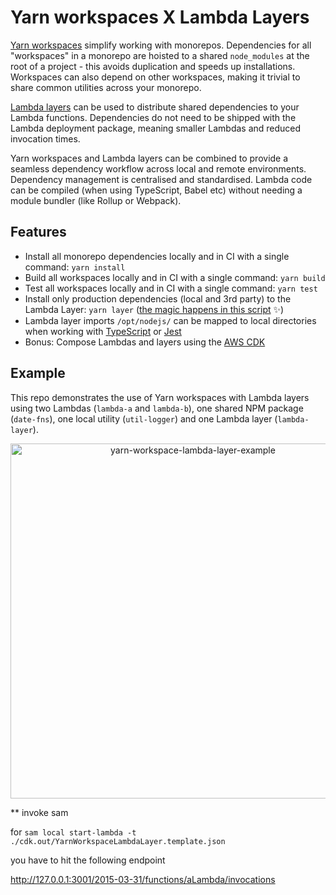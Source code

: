 # Yarn workspaces X Lambda Layers

[Yarn workspaces](https://yarnpkg.com/features/workspaces) simplify working with monorepos. Dependencies for all "workspaces" in a monorepo are hoisted to a shared `node_modules` at the root of a project - this avoids duplication and speeds up installations. Workspaces can also depend on other workspaces, making it trivial to share common utilities across your monorepo.

[Lambda layers](https://docs.aws.amazon.com/lambda/latest/dg/configuration-layers.html) can be used to distribute shared dependencies to your Lambda functions. Dependencies do not need to be shipped with the Lambda deployment package, meaning smaller Lambdas and reduced invocation times.

Yarn workspaces and Lambda layers can be combined to provide a seamless dependency workflow across local and remote environments. Dependency management is centralised and standardised. Lambda code can be compiled (when using TypeScript, Babel etc) without needing a module bundler (like Rollup or Webpack).

## Features

- Install all monorepo dependencies locally and in CI with a single command: `yarn install`
- Build all workspaces locally and in CI with a single command: `yarn build`
- Test all workspaces locally and in CI with a single command: `yarn test`
- Install only production dependencies (local and 3rd party) to the Lambda Layer: `yarn layer` ([the magic happens in this script](https://github.com/lukehedger/yarn-workspace-lambda-layer/blob/master/scripts/deps-layer.sh) ✨)
- Lambda layer imports `/opt/nodejs/` can be mapped to local directories when working with [TypeScript](https://github.com/lukehedger/yarn-workspace-lambda-layer/blob/master/lambda-a/tsconfig.json#L13) or [Jest](https://github.com/lukehedger/yarn-workspace-lambda-layer/blob/master/lambda-a/jest.config.js#L3)
- Bonus: Compose Lambdas and layers using the [AWS CDK](https://github.com/lukehedger/yarn-workspace-lambda-layer/blob/master/cloud-infrastructure/lib/infrastructure-stack.ts)

## Example

This repo demonstrates the use of Yarn workspaces with Lambda layers using two Lambdas (`lambda-a` and `lambda-b`), one shared NPM package (`date-fns`), one local utility (`util-logger`) and one Lambda layer (`lambda-layer`).

<p align="center">
  <img width="568" alt="yarn-workspace-lambda-layer-example" src="https://user-images.githubusercontent.com/1913316/77856931-7825f800-71f2-11ea-980e-d1c966ce2294.png">
 </p>

** invoke sam

for 
`sam local start-lambda -t ./cdk.out/YarnWorkspaceLambdaLayer.template.json`

you have to hit the following endpoint

http://127.0.0.1:3001/2015-03-31/functions/aLambda/invocations